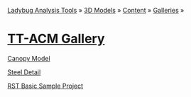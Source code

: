 ﻿[Ladybug Analysis Tools]( ../../../../index.html  ) &raquo; [3D Models]( ../../../index.html ) &raquo;
[Content]( ../../index.html ) &raquo; [Galleries]( ../index.html ) &raquo;

[TT-ACM Gallery]( index.html )
===


[Canopy Model]( #https://tt-acm.github.io/Spectacles.WebViewer/sampleModels/CanopyModel.json )  


[Steel Detail]( #https://tt-acm.github.io/Spectacles.WebViewer/sampleModels/SteelDetail.json  )  

[RST Basic Sample Project]( #https://tt-acm.github.io/Spectacles.WebViewer/sampleModels/rst_basic_sample_project.json  )  

